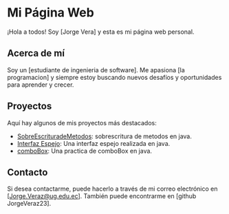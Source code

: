 # Mi Página Web

¡Hola a todos! Soy [Jorge Vera] y esta es mi página web personal.

## Acerca de mí

Soy un [estudiante de ingenieria de software]. Me apasiona [la programacion] y siempre estoy buscando nuevos desafíos y oportunidades para aprender y crecer.

## Proyectos

Aquí hay algunos de mis proyectos más destacados:

- [SobreEscrituradeMetodos](https://github.com/JorgeVeraz23/SobreEscrituradeMetodos): sobrescritura de metodos en java.
- [Interfaz Espejo](https://github.com/JorgeVeraz23/Interfaz_Espejo): Una interfaz espejo realizada en java.
- [comboBox](https://github.com/JorgeVeraz23/comboBox): Una practica de comboBox en java.

## Contacto

Si desea contactarme, puede hacerlo a través de mi correo electrónico en [Jorge.Veraz@ug.edu.ec]. También puede encontrarme en [github JorgeVeraz23].